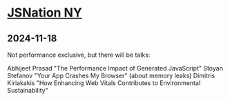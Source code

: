 # [JSNation NY](https://jsnation.us/)
      
## 2024-11-18
      
Not performance exclusive, but there will be talks:

Abhijeet Prasad "The Performance Impact of Generated JavaScript"
Stoyan Stefanov "Your App Crashes My Browser" (about memory leaks)
Dimitris Kiriakakis "How Enhancing Web Vitals Contributes to Environmental Sustainability"